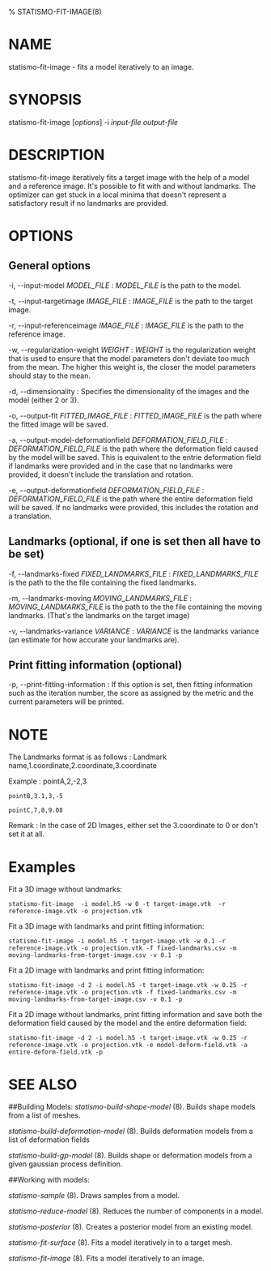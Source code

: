 % STATISMO-FIT-IMAGE(8)

# NAME

statismo-fit-image - fits a model iteratively to an image.

# SYNOPSIS

statismo-fit-image [*options*] -i *input-file* *output-file*

# DESCRIPTION

statismo-fit-image iteratively fits a target image with the help of a model and a reference image. It's possible to fit with and without landmarks. The optimizer can get stuck in a local minima that doesn't represent a satisfactory result if no landmarks are provided.

# OPTIONS

## General options
-i, \--input-model *MODEL_FILE*
:	*MODEL_FILE* is the path to the model.

-t, \--input-targetimage *IMAGE_FILE*
:	*IMAGE_FILE* is the path to the target image.

-r, \--input-referenceimage *IMAGE_FILE*
:	*IMAGE_FILE* is the path to the reference image.

-w, \--regularization-weight *WEIGHT*
:	*WEIGHT* is the regularization weight that is used to ensure that the model parameters don't deviate too much from the mean. The higher this weight is, the closer the model parameters should stay to the mean.

-d, \--dimensionality 
:	Specifies the dimensionality of the images and the model (either 2 or 3).

-o, \--output-fit *FITTED_IMAGE_FILE*
:	*FITTED_IMAGE_FILE* is the path where the fitted image will be saved.

-a, \--output-model-deformationfield *DEFORMATION_FIELD_FILE*
:	*DEFORMATION_FIELD_FILE* is the path where the deformation field caused by the model will be saved. This is equivalent to the entrie deformation field if landmarks were provided and in the case that no landmarks were provided, it doesn't include the translation and rotation.

-e, \--output-deformationfield *DEFORMATION_FIELD_FILE*
:	*DEFORMATION_FIELD_FILE* is the path where the entire deformation field will be saved. If no landmarks were provided, this includes the rotation and a translation.


## Landmarks (optional, if one is set then all have to be set)

-f, \--landmarks-fixed *FIXED_LANDMARKS_FILE*
:	*FIXED_LANDMARKS_FILE* is the path to the the file containing the fixed landmarks.

-m, \--landmarks-moving *MOVING_LANDMARKS_FILE*
:	*MOVING_LANDMARKS_FILE* is the path to the the file containing the moving landmarks. (That's the landmarks on the target image)

-v, \--landmarks-variance *VARIANCE*
:	*VARIANCE* is the landmarks variance (an estimate for how accurate your landmarks are).

## Print fitting information (optional)

-p, \--print-fitting-information
:	If this option is set, then fitting information such as the iteration number, the score as assigned by the metric and the current parameters will be printed.


# NOTE
The Landmarks format is as follows
:	Landmark name,1.coordinate,2.coordinate,3.coordinate

Example
:	pointA,2,-2,3

	pointB,3.1,3,-5

	pointC,7,8,9.08


Remark
:	In the case of 2D Images, either set the 3.coordinate to 0 or don't set it at all.
 
# Examples 
Fit a 3D image without landmarks:

    statismo-fit-image  -i model.h5 -w 0 -t target-image.vtk  -r reference-image.vtk -o projection.vtk


Fit a 3D image with landmarks and print fitting information:

    statismo-fit-image -i model.h5 -t target-image.vtk -w 0.1 -r reference-image.vtk -o projection.vtk -f fixed-landmarks.csv -m moving-landmarks-from-target-image.csv -v 0.1 -p

Fit a 2D image with landmarks and print fitting information:

    statismo-fit-image -d 2 -i model.h5 -t target-image.vtk -w 0.25 -r reference-image.vtk -o projection.vtk -f fixed-landmarks.csv -m moving-landmarks-from-target-image.csv -v 0.1 -p

Fit a 2D image without landmarks, print fitting information and save both the deformation field caused by the model and the entire deformation field:

    statismo-fit-image -d 2 -i model.h5 -t target-image.vtk -w 0.25 -r reference-image.vtk -o projection.vtk -e model-deform-field.vtk -a entire-deform-field.vtk -p


# SEE ALSO

##Building Models:
*statismo-build-shape-model* (8).
Builds shape models from a list of meshes.

*statismo-build-deformation-model* (8).
Builds deformation models from a list of deformation fields

*statismo-build-gp-model* (8).
Builds shape or deformation models from a given gaussian process definition.

##Working with models:

*statismo-sample* (8).
Draws samples from a model.

*statismo-reduce-model* (8).
Reduces the number of components in a model.

*statismo-posterior* (8).
Creates a posterior model from an existing model.

*statismo-fit-surface* (8).
Fits a model iteratively in to a target mesh.

*statismo-fit-image* (8).
Fits a model iteratively to an image.


